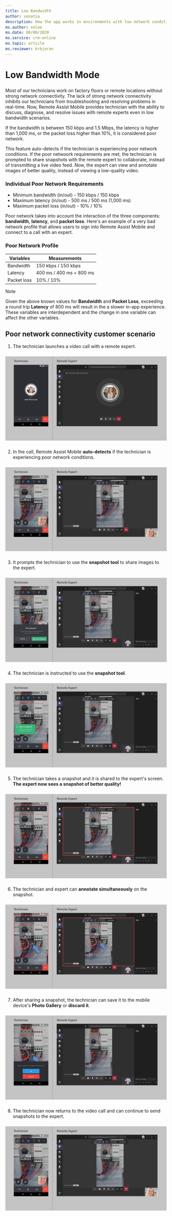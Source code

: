 ```yaml
---
title: Low Bandwidth
author: xonatia
description: How the app works in environments with low network conditions 
ms.author: xolee
ms.date: 00/00/2020
ms.service: crm-online
ms.topic: article
ms.reviewer: krbjoran
---
```

# Low Bandwidth Mode

###
Most of our technicians work on factory floors or remote locations without strong network connectivity. The lack of strong network connectivity inhibits our technicians from troubleshooting and resolving problems in real-time. Now, Remote Assist Mobile provides technician with the ability to discuss, diagnose, and resolve issues with remote experts even in low bandwidth scenarios.

If the bandwidth is between 150 kbps and 1.5 Mbps, the latency is higher than 1,000 ms, or the packet loss higher than 10%, it is considered poor network.

This feature auto-detects if the technician is experiencing poor network conditions. If the poor netwoork requirements are met, the technician is prompted to share snapshots with the remote expert to collaborate, instead of transmitting a live video feed. Now, the expert can view and annotate images of better quality, instead of viewing a low-quality video.

### Individual Poor Network Requirements
- Minimum bandwidth  (in/out) - 150 kbps / 150 kbps
- Maximum latency  (in/out) - 500 ms / 500 ms (1,000 ms) 
- Maximum packet loss (in/out) - 10% / 10%  
	
Poor network takes into account the interaction of the three components: **bandwidth**, **latency**, and **packet loss**. Here's an example of a very bad network profile that allows users to sign into Remote Assist Mobile and connect to a call with an expert.

### Poor Network Profile     
| Variables  | Measurements |
| ------------- | ------------- |
| Bandwidth  | 150 kbps / 150 kbps  |
| Latency  | 400 ms / 400 ms = 800 ms  |
| Packet loss  | 10% / 10%  |

> [!NOTE]
> Given the above known values for **Bandwidth** and **Packet Loss**, exceeding a round trip **Latency** of 800 ms will result in the a slower in-app experience. These variables are interdependent and the change in one variable can affect the other variables. 

## Poor network connectivity customer scenario

1. The technician launches a video call with a remote expert.
###
![Launch Call](./media/network_1.png "Launch Call") 
###
2. In the call, Remote Assist Mobile **auto-detects** if the technician is experiencing poor network conditions. 
###
![Detection](./media/network_2.png "Detection") 
###
3. It prompts the technician to use the **snapshot tool** to share images to the expert.
###
![Share](./media/network_3.png "Share") 
###
4. The technician is instructed to use the **snapshot tool**.
###
![Tool Tip](./media/network_4.png "Tool Tip") 
###  
5. The technician takes a snapshot and it is shared to the expert's screen. **The expert now sees a snapshot of better quality!**
###
![Expert-side Snapshot](./media/network_5.png "Expert-side Snapshot") 
### 
6. The technician and expert can **annotate simultaneously** on the snapshot.
###
![Annotate](./media/network_6.png "Annotate") 
###
7. After sharing a snapshot, the technician can save it to the mobile device's **Photo Gallery** or **discard it**.
###
![Photo Gallery](./media/network_7.png "Photo Gallery") 
###
8. The technician now returns to the video call and can continue to send snapshots to the expert.
###
![Video Feed](./media/network_2.png "Video Feed") 
###
